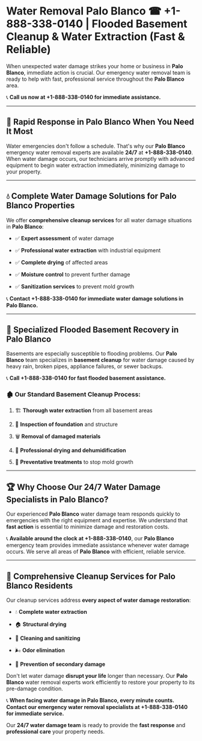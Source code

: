 # Water Removal Palo Blanco ☎ +1-888-338-0140 | Flooded Basement Cleanup & Water Extraction (Fast & Reliable)

When unexpected water damage strikes your home or business in **Palo Blanco**, immediate action is crucial. Our emergency water removal team is ready to help with fast, professional service throughout the **Palo Blanco** area. 

📞 **Call us now at +1-888-338-0140 for immediate assistance.**
---
## 🚀 Rapid Response in Palo Blanco When You Need It Most
Water emergencies don't follow a schedule. That's why our **Palo Blanco** emergency water removal experts are available **24/7** at **+1-888-338-0140**. When water damage occurs, our technicians arrive promptly with advanced equipment to begin water extraction immediately, minimizing damage to your property.
---
## 💧 Complete Water Damage Solutions for Palo Blanco Properties
We offer **comprehensive cleanup services** for all water damage situations in **Palo Blanco**:
- ✅ **Expert assessment** of water damage  
- ✅ **Professional water extraction** with industrial equipment  
- ✅ **Complete drying** of affected areas  
- ✅ **Moisture control** to prevent further damage  
- ✅ **Sanitization services** to prevent mold growth  
📞 **Contact +1-888-338-0140 for immediate water damage solutions in Palo Blanco.**
---
## 🌊 Specialized Flooded Basement Recovery in Palo Blanco
Basements are especially susceptible to flooding problems. Our **Palo Blanco** team specializes in **basement cleanup** for water damage caused by heavy rain, broken pipes, appliance failures, or sewer backups. 
📞 **Call +1-888-338-0140 for fast flooded basement assistance.**
### 🏚️ Our Standard Basement Cleanup Process:
1. 🏗️ **Thorough water extraction** from all basement areas  
2. 🔎 **Inspection of foundation** and structure  
3. 🗑️ **Removal of damaged materials**  
4. 💨 **Professional drying and dehumidification**  
5. 🚫 **Preventative treatments** to stop mold growth  
---
## 🏆 Why Choose Our 24/7 Water Damage Specialists in Palo Blanco?
Our experienced **Palo Blanco** water damage team responds quickly to emergencies with the right equipment and expertise. We understand that **fast action** is essential to minimize damage and restoration costs.
📞 **Available around the clock at +1-888-338-0140**, our **Palo Blanco** emergency team provides immediate assistance whenever water damage occurs. We serve all areas of **Palo Blanco** with efficient, reliable service.
---
## 🧹 Comprehensive Cleanup Services for Palo Blanco Residents
Our cleanup services address **every aspect of water damage restoration**:
- 💧 **Complete water extraction**  
- 🏠 **Structural drying**  
- 🧼 **Cleaning and sanitizing**  
- 🌬️ **Odor elimination**  
- 🚫 **Prevention of secondary damage**  
Don't let water damage **disrupt your life** longer than necessary. Our **Palo Blanco** water removal experts work efficiently to restore your property to its pre-damage condition.
📞 **When facing water damage in Palo Blanco, every minute counts. Contact our emergency water removal specialists at +1-888-338-0140 for immediate service.**
Our **24/7 water damage team** is ready to provide the **fast response** and **professional care** your property needs.
